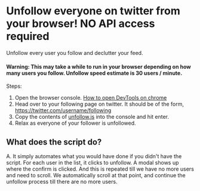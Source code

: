 # Unfollow everyone on twitter from your browser! NO API access required
Unfollow every user you follow and declutter your feed.

#### Warning: This may take a while to run in your browser depending on how many users you follow. Unfollow speed estimate is 30 users / minute. 

Steps:
1. Open the browser console. [How to open DevTools on chrome](https://developers.google.com/web/tools/chrome-devtools/open)
2. Head over to your following page on twitter. It should be of the form, https://twitter.com/username/following
3. Copy the contents of [unfollow.js](https://github.com/monikkinom/unfollow-everyone-on-twitter/blob/main/unfollow.js) into the console and hit enter. 
4. Relax as everyone of your follower is unfollowed.

## What does the script do?

A. It simply automates what you would have done if you didn't have the script. For each user in the list, it clicks to unfollow. A modal shows up where the confirm is clicked. And this is repeated till we have no more users and need to scroll. We automatically scroll at that point, and continue the unfollow process till there are no more users.

